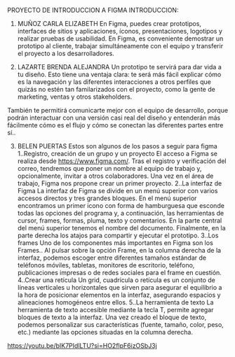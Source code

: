 PROYECTO DE INTRODUCCION A FIGMA
INTRODUCCION: 
1) MUÑOZ CARLA ELIZABETH
En Figma, puedes crear prototipos, interfaces de sitios y aplicaciones, íconos, presentaciones, logotipos y realizar pruebas de usabilidad. En Figma, es conveniente demostrar un prototipo al cliente, trabajar simultáneamente con el equipo y transferir el proyecto a los desarrolladores.

2) LAZARTE BRENDA ALEJANDRA
Un prototipo te servirá para dar vida a tu diseño. Esto tiene una ventaja clara: te será más fácil explicar cómo es la navegación y las diferentes interacciones a otros perfiles que quizás no estén tan familarizados con el proyecto, como la gente de marketing, ventas y otros stakeholders.

También te permitirá comunicarte mejor con el equipo de desarrollo, porque podrán interactuar con una versión casi real del diseño y entenderán más fácilmente cómo es el flujo y cómo se conectan las diferentes partes entre sí.. 


3) BELEN PUERTAS
Estos son algunos de los pasos a seguir para figma
1..Registro, creación de un grupo y un proyecto
El acceso a Figma se realiza desde https://www.figma.com/. Tras el registro y
verificación del correo, tendremos que poner un nombre al equipo de trabajo y,
opcionalmente, invitar a otros colaboradores.
Una vez en el área de trabajo, Figma nos propone crear un primer proyecto.
2..La interfaz de Figma
La interfaz de Figma se divide en un menú superior con varios accesos directos y tres
grandes bloques. En el menú superior encontramos un primer icono con forma de
hamburguesa que esconde todas las opciones del programa y, a continuación, las
herramientas de cursor, frames, formas, pluma, texto y comentarios. En la parte central
del menú superior tenemos el nombre del documento. Finalmente, en la parte derecha
los atajos para compartir y ejecutar el prototipo.
3..Los frames
Uno de los componentes más importantes en Figma son los Frames.. Al pulsar sobre la
opción Frame, en la columna derecha de la interfaz, podemos escoger entre diferentes
tamaños estándar de teléfonos móviles, tabletas, monitores de escritorio, teléfono,
publicaciones impresas o de redes sociales para el frame en cuestión.
4..Crear una retícula
Un grid, cuadrícula o retícula es un conjunto de líneas verticales u horizontales que
sirven para asegurar el equilibrio a la hora de posicionar elementos en la interfaz,
asegurando espacios y alineaciones homogéneos entre ellos.
5..La herramienta de texto
La herramienta de texto accesible mediante la tecla T, permite agregar
bloques de texto a la interfaz. Una vez creado el bloque de texto, podemos personalizar
sus características (fuente, tamaño, color, peso, etc.) mediante las opciones situadas
en la columna derecha.

https://youtu.be/bIK7PIdlLTU?si=HO2flpF6izOSbJ3j

